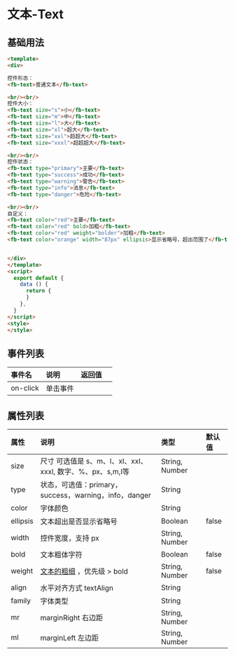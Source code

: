 [comment]: <> (fb-docs: docsify/fb-ui/04/text/README.md)

# 文本-Text

## 基础用法

```html run {title:'示例演示'}
<template>
<div>

控件形态：
<fb-text>普通文本</fb-text>

<br/><br/>
控件大小：
<fb-text size="s">小</fb-text>
<fb-text size="m">中</fb-text>
<fb-text size="l">大</fb-text>
<fb-text size="xl">超大</fb-text>
<fb-text size="xxl">超超大</fb-text>
<fb-text size="xxxl">超超超大</fb-text>

<br/><br/>
控件状态：
<fb-text type="primary">主要</fb-text>
<fb-text type="success">成功</fb-text>
<fb-text type="warning">警告</fb-text>
<fb-text type="info">消息</fb-text>
<fb-text type="danger">危险</fb-text>

<br/><br/>
自定义：
<fb-text color="red">主要</fb-text>
<fb-text color="red" bold>加粗</fb-text>
<fb-text color="red" weight="bolder">加粗</fb-text>
<fb-text color="orange" width="87px" ellipsis>显示省略号，超出范围了</fb-text>


</div>
</template>
<script>
  export default {
    data () {
      return {
      }
    },
  }
</script>
<style>
</style>
```

## 事件列表

| 事件名   | 说明     | 返回值 |      |
| :------- | :------- | :----- | :--- |
| on-click | 单击事件 |        |      |



## 属性列表

| 属性 | 说明 | 类型 | 默认值 |
|:-----|:----|:-----|:-------|
| size | 尺寸 可选值是 s、m、l、xl、xxl、xxxl, 数字、%、px、s,m,l等 | String, Number ||
| type | 状态，可选值：primary，success，warning，info，danger| String ||
| color | 字体颜色 | String ||
| ellipsis | 文本超出是否显示省略号 | Boolean | false|
| width | 控件宽度，支持 px | String, Number ||
| bold | 文本粗体字符 | Boolean | false|
| weight | [文本的粗细](https://www.w3school.com.cn/cssref/pr_font-weight.asp) ，优先级 > bold| String, Number | false|
| align | 水平对齐方式 textAlign | String ||
| family | 字体类型 | String ||
| mr | marginRight 右边距                                           | String, Number |        |
| ml | marginLeft 左边距 | String, Number ||

